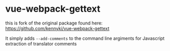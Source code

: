 # vue-webpack-gettext

this is fork of the original package found here: https://github.com/kennyki/vue-webpack-gettext

It simply adds `--add-comments` to the command line argiments for Javascript extraction of translator comments

